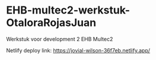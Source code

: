# EHB-multec2-werkstuk-OtaloraRojasJuan
Werkstuk voor development 2 EHB Multec2

Netlify deploy link:
https://jovial-wilson-36f7eb.netlify.app/